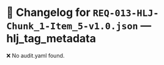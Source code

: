 # 📝 Changelog for `REQ-013-HLJ-Chunk_1-Item_5-v1.0.json` — **hlj_tag_metadata**

❌ No audit.yaml found.

